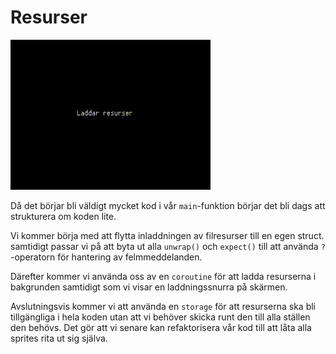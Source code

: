 # Resurser

![Svart bild med texten "Laddar resurser" följt av tre blinkande punkter](images/coroutines-and-storage.gif#center)

Då det börjar bli väldigt mycket kod i vår `main`-funktion börjar det bli dags
att strukturera om koden lite.

Vi kommer börja med att flytta inladdningen av filresurser till en egen
struct. samtidigt passar vi på att byta ut alla `unwrap()` och `expect()` till
att använda `?`-operatorn för hantering av felmmeddelanden.

Därefter kommer vi använda oss av en `coroutine` för att ladda resurserna i
bakgrunden samtidigt som vi visar en laddningssnurra på skärmen.

Avslutningsvis kommer vi att använda en `storage` för att resurserna ska
bli tillgängliga i hela koden utan att vi behöver skicka runt den till alla
ställen den behövs. Det gör att vi senare kan refaktorisera vår kod till att
låta alla sprites rita ut sig själva.

